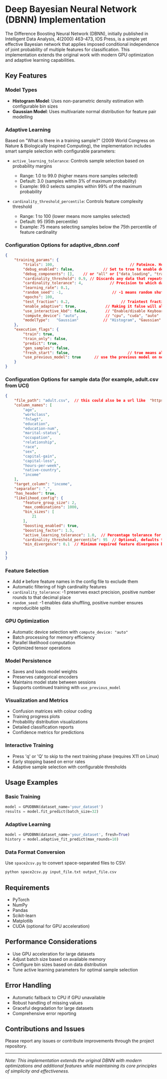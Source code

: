 # Deep Bayesian Neural Network (DBNN) Implementation

The Difference Boosting Neural Network (DBNN), initially published in Intelligent Data Analysis, 4(2000) 463-473, IOS Press, is a simple yet effective Bayesian network that applies imposed conditional independence of joint probability of multiple features for classification. This implementation extends the original work with modern GPU optimization and adaptive learning capabilities.

## Key Features

### Model Types
- **Histogram Model**: Uses non-parametric density estimation with configurable bin sizes
- **Gaussian Model**: Uses multivariate normal distribution for feature pair modelling

### Adaptive Learning
Based on "What is there in a training sample?" (2009 World Congress on Nature & Biologically Inspired Computing), the implementation includes smart sample selection with configurable parameters:

- `active_learning_tolerance`: Controls sample selection based on probability margins
  - Range: 1.0 to 99.0 (higher means more samples selected)
  - Default: 3.0 (samples within 3% of maximum probability)
  - Example: 99.0 selects samples within 99% of the maximum probability

- `cardinality_threshold_percentile`: Controls feature complexity threshold
  - Range: 1 to 100 (lower means more samples selected)
  - Default: 95 (95th percentile)
  - Example: 75 means selecting samples below the 75th percentile of feature cardinality

### Configuration Options for adaptive_dbnn.conf

```json
{
    "training_params": {
        "trials": 100,                                  // Pateince. How many epochs before quitting?
        "debug_enabled": false,             // Set to true to enable debugging
        "debug_components": [],    // or "all" or ["data_loading", "training", etc.]
        "cardinality_threshold": 0.9, // Discards any data that repeats more than this fraction of the data - good to automatically filter out index numbers, etc.
        "cardinality_tolerance": 4,            // Precision to which data will be truncated after decimal points. -1 means no modification. 2 means round off at two decimal places
        "learning_rate": 0.1,
        "random_seed": -1,                      // -1 means random shuffle of data. A positive number means fixed data ordering.
        "epochs": 100,
        "test_fraction": 0.2,                       // Traintest fraction
        "enable_adaptive": true,             // Making it false will allow training to use the entire dataset with train/test fraction split
        "use_interactive_kbd": false,        // "Enable/disable Keyboard interaction for 'q' and 'Q' keys. Requires graphics environment."
        "compute_device": "auto",            // "cpu", "cuda", "auto"
        "modelType":   "Gaussian"           // "Histogram", "Gaussian"
    },
    "execution_flags": {
        "train": true,
        "train_only": false,
        "predict": true,
        "gen_samples": false,
        "fresh_start": false,                          // true means always start a fresh training
        "use_previous_model": true      // use the previous model on new data if fresh_start is true else, fresh training on the provided dataset
    }
}
```
### Configuration Options for sample data (for example, adult.csv from UCI)
```json
{
    "file_path": "adult.csv",  // this could also be a url like  "https://archive.ics.uci.edu/static/public/193/data.csv"
    "column_names": [
        "age",
        "workclass",
        "fnlwgt",
        "education",
        "education-num",
        "marital-status",
        "occupation",
        "relationship",
        "race",
        "sex",
        "capital-gain",
        "capital-loss",
        "hours-per-week",
        "native-country",
        "income"
    ],
    "target_column": "income",
    "separator": ",",
    "has_header": true,
    "likelihood_config": {
        "feature_group_size": 2,
        "max_combinations": 1000,
        "bin_sizes": [
            21
        ],
        "boosting_enabled": true,
        "boosting_factor": 1.5,
        "active_learning_tolerance": 1.0,  // Percentage tolerance for similar probabilities
        "cardinality_threshold_percentile": 95  // Optional, defaults to 95
        "min_divergence": 0.1  // Minimum required feature divergence between samples

}
}

```
### Feature Selection
- Add `#` before feature names in the config file to exclude them
- Automatic filtering of high cardinality features
- `cardinality_tolerance`: -1 preserves exact precision, positive number rounds to that decimal place
- `random_seed`: -1 enables data shuffling, positive number ensures reproducible splits

### GPU Optimization
- Automatic device selection with `compute_device: "auto"`
- Batch processing for memory efficiency
- Parallel likelihood computation
- Optimized tensor operations

### Model Persistence
- Saves and loads model weights
- Preserves categorical encoders
- Maintains model state between sessions
- Supports continued training with `use_previous_model`

### Visualization and Metrics
- Confusion matrices with colour coding
- Training progress plots
- Probability distribution visualizations
- Detailed classification reports
- Confidence metrics for predictions

### Interactive Training
- Press 'q' or 'Q' to skip to the next training phase (requires X11 on Linux)
- Early stopping based on error rates
- Adaptive sample selection with configurable thresholds

## Usage Examples

### Basic Training
```python
model = GPUDBNN(dataset_name='your_dataset')
results = model.fit_predict(batch_size=32)
```

### Adaptive Learning
```python
model = GPUDBNN(dataset_name='your_dataset', fresh=True)
history = model.adaptive_fit_predict(max_rounds=10)
```

### Data Format Conversion
Use `space2csv.py` to convert space-separated files to CSV:
```python
python space2csv.py input_file.txt output_file.csv
```

## Requirements
- PyTorch
- NumPy
- Pandas
- Scikit-learn
- Matplotlib
- CUDA (optional for GPU acceleration)

## Performance Considerations
- Use GPU acceleration for large datasets
- Adjust batch size based on available memory
- Configure bin sizes based on data distribution
- Tune active learning parameters for optimal sample selection

## Error Handling
- Automatic fallback to CPU if GPU unavailable
- Robust handling of missing values
- Graceful degradation for large datasets
- Comprehensive error reporting

## Contributions and Issues
Please report any issues or contribute improvements through the project repository.

---
*Note: This implementation extends the original DBNN with modern optimizations and additional features while maintaining its core principles of simplicity and effectiveness.*
